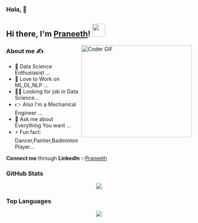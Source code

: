 ### Hola, 👋
## Hi there, I'm [Praneeth](https://kishan0725.pythonanywhere.com/)! <img src="https://raw.githubusercontent.com/TheDudeThatCode/TheDudeThatCode/master/Assets/Hi.gif" width=35 height=35>

<img align="right" alt='Coder GIF' height=250 width=300 src="https://user-images.githubusercontent.com/64009514/102066398-c847f780-3e1f-11eb-8cb8-b9e5be919da2.gif" />

### About me :writing_hand:
- 🔭 Data Science Enthusiasist ...
- 🌱 Love to Work on ML,DL,NLP ...
- :man_scientist: Looking for job in Data Science...
- :point_right: Also I'm a Mechanical Engineer ...
- 💬 Ask me about Everything You want ...
- ⚡ Fun fact: Dancer,Painter,Badminton Player...

__Connect me__ through __Linkedln__  :-[Praneeth](https://www.linkedin.com/in/praneeth-kumar-84a15317b)


### GitHub Stats

<p align="center">
  <a href = "https://github.com/praneeth300">
<img src="https://github-readme-stats-aj8vj7k8x.vercel.app/api?username=praneeth300&show_icons=true&title_color=ffc857&icon_color=8ac926&text_color=daf7dc&bg_color=151515&count_private=true&include_all_commits=true">
  </a>
 </p>

### Top Languages

<p align="center">
<a href = "https://github.com/praneeth300">
  <img src="https://github-readme-stats-aj8vj7k8x.vercel.app/api/top-langs/?username=praneeth300&layout=compact&title_color=ffc857&icon_color=8ac926&text_color=daf7dc&bg_color=151515&card_width=400">
</a>
</p>
